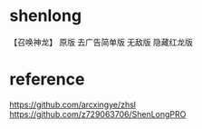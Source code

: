 # shenlong
【召唤神龙】 原版 去广告简单版 无敌版 隐藏红龙版

# reference
https://github.com/arcxingye/zhsl
https://github.com/z729063706/ShenLongPRO
